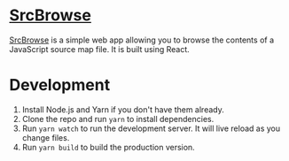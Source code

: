 [SrcBrowse](https://srcbrowse.com/)
===================================

[SrcBrowse](https://srcbrowse.com/) is a simple web app allowing you to browse the contents of a JavaScript source map file. It is built using React.


Development
===========
1. Install Node.js and Yarn if you don't have them already.
2. Clone the repo and run `yarn` to install dependencies.
3. Run `yarn watch` to run the development server. It will live reload as you change files.
4. Run `yarn build` to build the production version.

